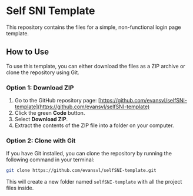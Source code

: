 # Self SNI Template

This repository contains the files for a simple, non-functional login page template.

## How to Use

To use this template, you can either download the files as a ZIP archive or clone the repository using Git.

### Option 1: Download ZIP

1.  Go to the GitHub repository page: [https://github.com/evansvl/selfSNI-template](https://github.com/evansvl/selfSNI-template)
2.  Click the green **Code** button.
3.  Select **Download ZIP**.
4.  Extract the contents of the ZIP file into a folder on your computer.

### Option 2: Clone with Git

If you have Git installed, you can clone the repository by running the following command in your terminal:

```bash
git clone https://github.com/evansvl/selfSNI-template.git
```

This will create a new folder named `selfSNI-template` with all the project files inside.

